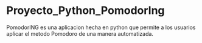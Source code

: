 
# Proyecto_Python_PomodorIng
PomodorING es una aplicacion hecha en python que permite a los usuarios aplicar el metodo Pomodoro de una manera automatizada. 

